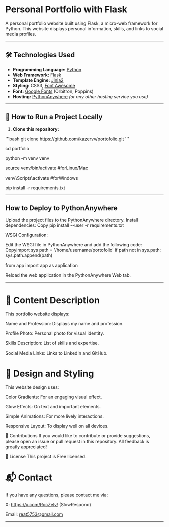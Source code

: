 # Personal Portfolio with Flask

A personal portfolio website built using Flask, a micro-web framework for Python. This website displays personal information, skills, and links to social media profiles.

---

## 🛠 Technologies Used

- **Programming Language:** [Python](https://www.python.org/)
- **Web Framework:** [Flask](https://flask.palletsprojects.com/)
- **Template Engine:** [Jinja2](https://jinja.palletsprojects.com/)
- **Styling:** CSS3, [Font Awesome](https://fontawesome.com/)
- **Font:** [Google Fonts](https://fonts.google.com/) (Orbitron, Poppins)
- **Hosting:** [PythonAnywhere](https://www.pythonanywhere.com/) *(or any other hosting service you use)*

---

## 🚀 How to Run a Project Locally

1. **Clone this repository:**

  '''bash
  git clone https://github.com/kazervv/portofolio.git
  '''
  
  cd portfolio
  
  python -m venv venv
  
  source venv/bin/activate #forLinux/Mac
  
  venv\Scripts\activate #forWindows
  
  pip install -r requirements.txt

---

## How to Deploy to PythonAnywhere

Upload the project files to the PythonAnywhere directory.
Install dependencies:
Copy pip install --user -r requirements.txt

WSGI Configuration:

Edit the WSGI file in PythonAnywhere and add the following code:
Copyimport sys
path = '/home/username/portofolio'
if path not in sys.path:
sys.path.append(path)

from app import app as application

Reload the web application in the PythonAnywhere Web tab.

---

# 📝 Content Description
This portfolio website displays:

Name and Profession: Displays my name and profession.

Profile Photo: Personal photo for visual identity.

Skills Description: List of skills and expertise.

Social Media Links: Links to LinkedIn and GitHub.

# 🎨 Design and Styling
  This website design uses:
  
  Color Gradients: For an engaging visual effect.
  
  Glow Effects: On text and important elements.
  
  Simple Animations: For more lively interactions.
  
  Responsive Layout: To display well on all devices.
  
  🤝 Contributions
  If you would like to contribute or provide suggestions, please open an issue or pull request in this repository. All feedback is greatly appreciated!
  
  📜 License
  This project is Free licensed.

# 📬 Contact
  If you have any questions, please contact me via:
  
  X: https://x.com/RocZelv/ (SlowRespond)
  
  Email: reat5753@gmail.com

---
